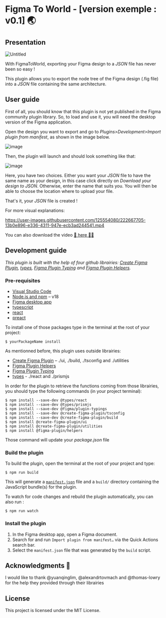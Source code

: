# Figma To World - [version exemple : v0.1] 🌏

## Presentation
![Untitled](https://user-images.githubusercontent.com/125554080/223069739-36f5525e-52bf-4433-86be-b450ef4e26f0.png)

With FigmaToWorld, exporting your Figma design to a *JSON* file has never been so easy !

This plugin allows you to export the node tree of the Figma design  (.fig file) into a *JSON* file containing the same architecture.

## User guide
First of all, you should know that this plugin is not yet published in the Figma community plugin library. So, to load and use it, you will need the desktop version of the Figma application.

Open the design you want to export and go to *Plugins>Development>Import plugin from manifest*, as shown in the image below.

![image](https://user-images.githubusercontent.com/125554080/222474063-a5ea9a4a-0f3d-4080-8490-939c4e33fa3f.png)

Then, the plugin will launch and should look something like that:

![image](https://user-images.githubusercontent.com/125554080/223064976-c3979a29-f116-4edc-9bcd-acb5b8bdf0fd.png)

Here, you have two choices. Either you want your *JSON* file to have the same name as your design, in this case click directly on *Download your design to JSON*. Otherwise, enter the name that suits you. You will then be able to choose the location where to upload your file. 

That's it, your *JSON* file is created !

For more visual explanations:

https://user-images.githubusercontent.com/125554080/222667705-13b0e896-e336-4311-947e-ecb3ad244541.mp4


You can also download the video [🎥 here 👩‍💻](https://github.com/OpenSmock/FigmaToWorld/blob/main/Video/FigmaToWorldDemo.mp4)

## Development guide

*This plugin is built with the help of four github librairies: [Create Figma Plugin](https://yuanqing.github.io/create-figma-plugin/), [types](https://github.com/DefinitelyTyped/DefinitelyTyped/tree/master/types), [Figma Plugin Typing](https://github.com/figma/plugin-typings) and [Figma Plugin Helpers](https://github.com/figma-plugin-helper-functions/figma-plugin-helpers).*

### Pre-requisites

- [Visual Studio Code](https://code.visualstudio.com/) 
- [Node.js and npm](https://nodejs.org) – v18
- [Figma desktop app](https://figma.com/downloads/)
- [typescript](https://www.typescriptlang.org/) 
- [react](https://reactjs.org/)
- [preact](https://preactjs.com/)

To install one of those packages type in the terminal at the root of your project:

```
$ yourPackageName install
```

As mentionned before, this plugin uses outside librairies:

- [Create Figma Plugin](https://yuanqing.github.io/create-figma-plugin/) – ./ui, ./build, ./tsconfig and ./utilities
- [Figma Plugin Helpers](https://github.com/figma-plugin-helper-functions/figma-plugin-helpers)
- [Figma Plugin Typing](https://github.com/figma/plugin-typings) 
- [types](https://github.com/DefinitelyTyped/DefinitelyTyped/tree/master/types) - ./react and ./prismjs

In order for the plugin to retrieve the functions coming from those librairies, you should type the following commands (in your project terminal):

```
$ npm install --save-dev @types/react
$ npm install --save-dev @types/prismjs
$ npm install --save-dev @figma/plugin-typings
$ npm install --save-dev @create-figma-plugin/tsconfig
$ npm install --save-dev @create-figma-plugin/build
$ npm install @create-figma-plugin/ui 
$ npm install @create-figma-plugin/utilities
$ npm install @figma-plugin/helpers
```
Those command will update your *package.json* file

### Build the plugin

To build the plugin, open the terminal at the root of your project and type:

```
$ npm run build
```

This will generate a [`manifest.json`](https://figma.com/plugin-docs/manifest/) file and a `build/` directory containing the JavaScript bundle(s) for the plugin.

To watch for code changes and rebuild the plugin automatically, you can also run :

```
$ npm run watch
```

### Install the plugin

1. In the Figma desktop app, open a Figma document.
2. Search for and run `Import plugin from manifest…` via the Quick Actions search bar.
3. Select the `manifest.json` file that was generated by the `build` script.

## Acknowledgments 👐

I would like to thank @yuanqinglim, @alexandrtovmach and @thomas-lowry for the help they provided through their librairies

## License

This project is licensed under the MIT License.
